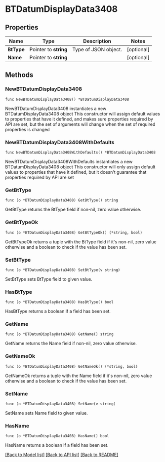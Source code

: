 # BTDatumDisplayData3408

## Properties

Name | Type | Description | Notes
------------ | ------------- | ------------- | -------------
**BtType** | Pointer to **string** | Type of JSON object. | [optional] 
**Name** | Pointer to **string** |  | [optional] 

## Methods

### NewBTDatumDisplayData3408

`func NewBTDatumDisplayData3408() *BTDatumDisplayData3408`

NewBTDatumDisplayData3408 instantiates a new BTDatumDisplayData3408 object
This constructor will assign default values to properties that have it defined,
and makes sure properties required by API are set, but the set of arguments
will change when the set of required properties is changed

### NewBTDatumDisplayData3408WithDefaults

`func NewBTDatumDisplayData3408WithDefaults() *BTDatumDisplayData3408`

NewBTDatumDisplayData3408WithDefaults instantiates a new BTDatumDisplayData3408 object
This constructor will only assign default values to properties that have it defined,
but it doesn't guarantee that properties required by API are set

### GetBtType

`func (o *BTDatumDisplayData3408) GetBtType() string`

GetBtType returns the BtType field if non-nil, zero value otherwise.

### GetBtTypeOk

`func (o *BTDatumDisplayData3408) GetBtTypeOk() (*string, bool)`

GetBtTypeOk returns a tuple with the BtType field if it's non-nil, zero value otherwise
and a boolean to check if the value has been set.

### SetBtType

`func (o *BTDatumDisplayData3408) SetBtType(v string)`

SetBtType sets BtType field to given value.

### HasBtType

`func (o *BTDatumDisplayData3408) HasBtType() bool`

HasBtType returns a boolean if a field has been set.

### GetName

`func (o *BTDatumDisplayData3408) GetName() string`

GetName returns the Name field if non-nil, zero value otherwise.

### GetNameOk

`func (o *BTDatumDisplayData3408) GetNameOk() (*string, bool)`

GetNameOk returns a tuple with the Name field if it's non-nil, zero value otherwise
and a boolean to check if the value has been set.

### SetName

`func (o *BTDatumDisplayData3408) SetName(v string)`

SetName sets Name field to given value.

### HasName

`func (o *BTDatumDisplayData3408) HasName() bool`

HasName returns a boolean if a field has been set.


[[Back to Model list]](../README.md#documentation-for-models) [[Back to API list]](../README.md#documentation-for-api-endpoints) [[Back to README]](../README.md)


